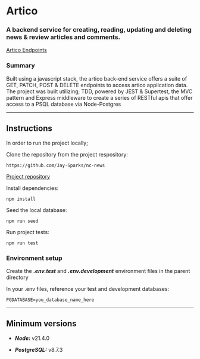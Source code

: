 # Artico

### A backend service for creating, reading, updating and deleting news & review articles and comments.

[Artico Endpoints](https://artico-dasj.onrender.com/api)

### Summary ###
Built using a javascript stack, the artico back-end service offers a suite of GET, PATCH, POST & DELETE endpoints to access artico application data. The project was built utilizing; TDD, powered by JEST & Supertest, the MVC pattern and Express middleware to create a series of RESTful apis that offer access to a PSQL database via Node-Postgres

---

## Instructions


In order to run the project locally;

Clone the repository from the project respository:
```
https://github.com/Jay-Sparks/nc-news
```
[Project repository](https://github.com/Jay-Sparks/artico)


Install dependencies:
```
npm install
```


Seed the local database:
```
npm run seed
```


Run project tests:
```
npm run test
```

### Environment setup


Create the ***.env.test*** and ***.env.development*** environment files in the parent directory


In your .env files, reference your test and development databases:
``` 
PGDATABASE=you_database_name_here
```

---

## Minimum versions

- ***Node:*** v21.4.0

- ***PostgreSQL:*** v8.7.3
